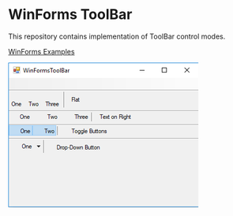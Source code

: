 # WinForms ToolBar

This repository contains implementation of ToolBar control modes.

[WinForms Examples](https://github.com/NikolaGrujic91/WinForms-Examples)

![image missing](App.png "Application UI")